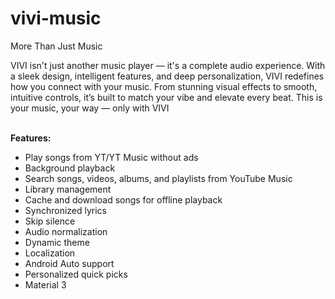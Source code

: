 ﻿# vivi-music
More Than Just Music

VIVI isn't just another music player — it's a complete audio experience. With a sleek design, intelligent features, and deep personalization, VIVI redefines how you connect with your music. From stunning visual effects to smooth, intuitive controls, it’s built to match your vibe and elevate every beat. This is your music, your way — only with VIVI

<br><b>Features:</b>

- Play songs from YT/YT Music without ads
- Background playback
- Search songs, videos, albums, and playlists from YouTube Music
- Library management
- Cache and download songs for offline playback
- Synchronized lyrics
- Skip silence
- Audio normalization
- Dynamic theme
- Localization
- Android Auto support
- Personalized quick picks
- Material 3

